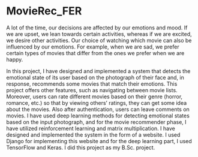 # MovieRec_FER

A lot of the time, our decisions are affected by our emotions and mood. If we are upset, we lean towards certain activities, whereas if we are excited, we desire other activities. Our choice of watching which movie can also be influenced by our emotions. For example, when we are sad, we prefer certain types of movies that differ from the ones we prefer when we are happy.

In this project, I have designed and implemented a system that detects the emotional state of its user based on the photograph of their face and, in response, recommends some movies that match their emotions. This project offers other features, such as navigating between movie lists. Moreover, users can rate different movies based on their genre (horror, romance, etc.) so that by viewing others’ ratings, they can get some idea about the movies. Also after authentication, users can leave comments on movies. I have used deep learning methods for detecting emotional states based on the input photograph, and for the movie recommender phase, I have utilized reinforcement learning and matrix multiplication. I have designed and implemented the system in the form of a website. I used Django for implementing this website and for the deep learning part, I used TensorFlow and Keras. I did this project as my B.Sc. project.
